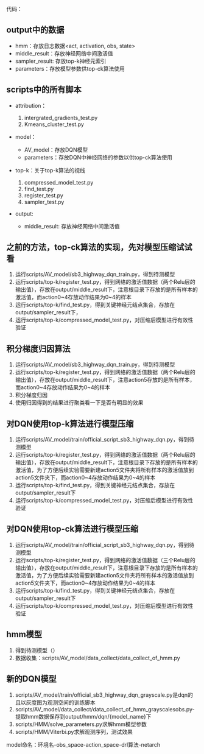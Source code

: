 代码：
## output中的数据
- hmm：存放日志数据<act, activation, obs, state>
- middle_result：存放神经网络中间激活值
- sampler_result: 存放top-k神经元索引
- parameters：存放模型参数供top-ck算法使用

## scripts中的所有脚本
- attribution：
  1. intergrated_gradients_test.py
  2. Kmeans_cluster_test.py
- model：
  - AV_model：存放DQN模型
  - parameters：存放DQN中神经网络的参数以供top-ck算法使用
- top-k：关于top-k算法的视线
  1. compressed_model_test.py
  2. find_test.py
  3. register_test.py
  4. sampler_test.py
- output:

  - middle_result: 存放神经网络中间激活值
  
  


## 之前的方法，top-ck算法的实现，先对模型压缩试试看
1. 运行scripts/AV_model/sb3_highway_dqn_train.py，得到待测模型
2. 运行scripts/top-k/register_test.py，得到网络的激活值数据（两个Relu层的输出值），存放在output/middle_result下，注意根目录下存放的是所有样本的激活值，而action0~4存放动作结果为0~4的样本
3. 运行scripts/top-k/find_test.py，得到关键神经元结点集合，存放在output/sampler_result下，
4. 运行scripts/top-k/compressed_model_test.py，对压缩后模型进行有效性验证

## 积分梯度归因算法
1. 运行scripts/AV_model/sb3_highway_dqn_train.py，得到待测模型
2. 运行scripts/top-k/register_test.py，得到网络的激活值数据（两个Relu层的输出值），存放在output/middle_result下，注意action5存放的是所有样本，而action0~4存放动作结果为0~4的样本
3. 积分梯度归因
4. 使用归因得到的结果进行聚类看一下是否有明显的效果

## 对DQN使用top-k算法进行模型压缩
1. 运行scripts/AV_model/train/official_script_sb3_highway_dqn.py，得到待测模型
2. 运行scripts/top-k/register_test.py，得到网络的激活值数据（两个Relu层的输出值），存放在output/middle_result下，注意根目录下存放的是所有样本的激活值，为了方便后续实验需要新建action5文件夹将所有样本的激活值放到action5文件夹下，而action0~4存放动作结果为0~4的样本
3. 运行scripts/top-k/find_test.py，得到关键神经元结点集合，存放在output/sampler_result下
4. 运行scripts/top-k/compressed_model_test.py，对压缩后模型进行有效性验证

## 对DQN使用top-ck算法进行模型压缩
1. 运行scripts/AV_model/train/official_script_sb3_highway_dqn.py，得到待测模型
2. 运行scripts/top-k/register_test.py，得到网络的激活值数据（三个Relu层的输出值），存放在output/middle_result下，注意根目录下存放的是所有样本的激活值，为了方便后续实验需要新建action5文件夹将所有样本的激活值放到action5文件夹下，而action0~4存放动作结果为0~4的样本
3. 运行scripts/top-k/find_test.py，得到关键神经元结点集合，存放在output/sampler_result下
4. 运行scripts/top-k/compressed_model_test.py，对压缩后模型进行有效性验证

## hmm模型
1. 得到待测模型（）
2. 数据收集：scripts/AV_model/data_collect/data_collect_of_hmm.py


## 新的DQN模型
1. scripts/AV_model/train/official_sb3_highway_dqn_grayscale.py是dqn的且以灰度图为观测空间的训练脚本
2. scripts/AV_model/data_collect/data_collect_of_hmm_grayscalesobs.py-提取hmm数据保存到output/hmm/dqn/{model_name}下
3. scripts/HMM/solve_parameters.py求解hmm模型参数
4. scripts/HMM/Viterbi.py求解观测序列，测试效果




model命名：环境名-obs_space-action_space-drl算法-netarch















































